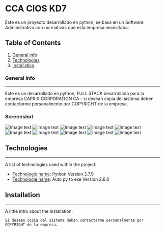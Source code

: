 # CCA CIOS KD7
Este es un proyecto desarrollado en python, se basa en un Software Administrativo con normativas que esta empresa necesitaba.

## Table of Contents
1. [General Info](#general-info)
2. [Technologies](#technologies)
3. [Installation](#installation)
### General Info
***
Este es un desarrollado en python, FULL STACK desarrollado para la empresa CAPRIX CORPORATION CA - si desean copia del sistema deben contactarme personalmente por COPYRIGHT de la empresa.

### Screenshot
![Image text](https://http2.mlstatic.com/D_NQ_NP_638840-MLV51275956914_082022-O.webp)
![Image text](https://http2.mlstatic.com/D_NQ_NP_780366-MLV51276135283_082022-O.webp)
![Image text](https://http2.mlstatic.com/D_NQ_NP_712926-MLV51275956921_082022-O.webp)
![Image text](https://http2.mlstatic.com/D_NQ_NP_832119-MLV51276135288_082022-O.webp)
![Image text](https://http2.mlstatic.com/D_NQ_NP_928949-MLA51278108795_082022-O.webp)
![Image text](https://http2.mlstatic.com/D_NQ_NP_988006-MLV51276105430_082022-O.webp)
![Image text](https://http2.mlstatic.com/D_NQ_NP_858004-MLV51276181165_082022-O.webp)
![Image text](https://http2.mlstatic.com/D_NQ_NP_2X_936534-MLV51275987831_082022-F.webp)
![Image text](https://http2.mlstatic.com/D_NQ_NP_2X_979146-MLV51276190146_082022-F.webp)
![Image text](https://http2.mlstatic.com/D_NQ_NP_2X_932096-MLV51276060634_082022-F.webp)

## Technologies
***
A list of technologies used within the project:
* [Technologie name](https://www.python.org/downloads/release/python-379/): Python Version 3.7.9
* [Technologie name](https://pypi.org/project/auto-py-to-exe/): Auto py to exe Version 2.8.0
## Installation
***
A little intro about the installation. 
```
Si desean copia del sistema deben contactarme personalmente por COPYRIGHT de la empresa.

```

